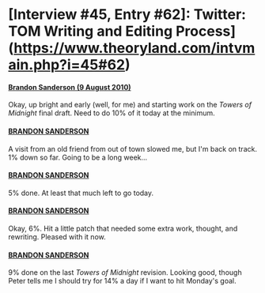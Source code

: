# [Interview #45, Entry #62]: Twitter: TOM Writing and Editing Process](https://www.theoryland.com/intvmain.php?i=45#62)

#### [Brandon Sanderson (9 August 2010)](http://twitter.com/BrandonSandrson/status/20717634859)

Okay, up bright and early (well, for me) and starting work on the
*Towers of Midnight*
final draft. Need to do 10% of it today at the minimum.

#### [BRANDON SANDERSON](http://twitter.com/BrandonSandrson/status/20739140343)

A visit from an old friend from out of town slowed me, but I'm back on track. 1% down so far. Going to be a long week...

#### [BRANDON SANDERSON](http://twitter.com/BrandonSandrson/status/20753458300)

5% done. At least that much left to go today.

#### [BRANDON SANDERSON](http://twitter.com/BrandonSandrson/status/20759772507)

Okay, 6%. Hit a little patch that needed some extra work, thought, and rewriting. Pleased with it now.

#### [BRANDON SANDERSON](http://twitter.com/BrandonSandrson/status/20770820359)

9% done on the last
*Towers of Midnight*
revision. Looking good, though Peter tells me I should try for 14% a day if I want to hit Monday's goal.

